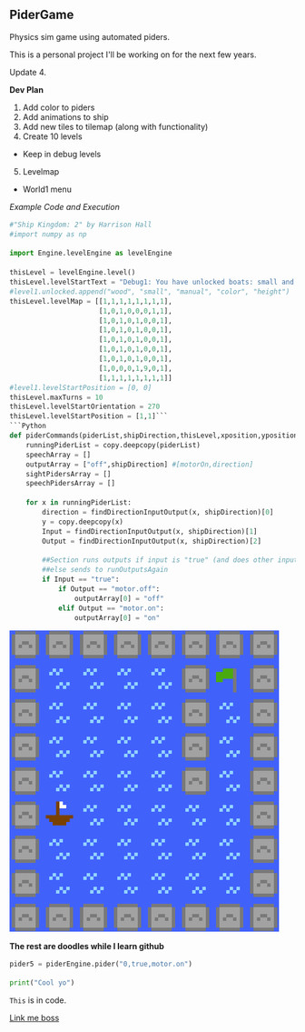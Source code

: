 ## PiderGame
Physics sim game using automated piders. 

This is a personal project I'll be working on for the next few years. 

Update 4.

**Dev Plan**

1. Add color to piders
2. Add animations to ship
3. Add new tiles to tilemap (along with functionality)
4. Create 10 levels
  * Keep in debug levels
5. Levelmap

* World1 menu

*Example Code and Execution*
```Python
#"Ship Kingdom: 2" by Harrison Hall
#import numpy as np

import Engine.levelEngine as levelEngine

thisLevel = levelEngine.level()
thisLevel.levelStartText = "Debug1: You have unlocked boats: small and wooden, motor: manual, pider: color, height."
#level1.unlocked.append("wood", "small", "manual", "color", "height")
thisLevel.levelMap = [[1,1,1,1,1,1,1,1],
                      [1,0,1,0,0,0,1,1],
                      [1,0,1,0,1,0,0,1],
                      [1,0,1,0,1,0,0,1],
                      [1,0,1,0,1,0,0,1],
                      [1,0,1,0,1,0,0,1],
                      [1,0,1,0,1,0,0,1],
                      [1,0,0,0,1,9,0,1],
                      [1,1,1,1,1,1,1,1]]
#level1.levelStartPosition = [0, 0]
thisLevel.maxTurns = 10
thisLevel.levelStartOrientation = 270
thisLevel.levelStartPosition = [1,1]```
```Python
def piderCommands(piderList,shipDirection,thisLevel,xposition,yposition): #Add and position*
    runningPiderList = copy.deepcopy(piderList)
    speechArray = []
    outputArray = ["off",shipDirection] #[motorOn,direction]
    sightPidersArray = []
    speechPidersArray = []

    for x in runningPiderList:
        direction = findDirectionInputOutput(x, shipDirection)[0]
        y = copy.deepcopy(x)
        Input = findDirectionInputOutput(x, shipDirection)[1]
        Output = findDirectionInputOutput(x, shipDirection)[2]

        ##Section runs outputs if input is "true" (and does other inputs)
        ##else sends to runOutputsAgain
        if Input == "true":
            if Output == "motor.off":
                outputArray[0] = "off"
            elif Output == "motor.on":
                outputArray[0] = "on"
```
[//]: #![code1](/ExampleFiles/code1.png)
[//]: #![code2](/ExampleFiles/code2.png)
![Game Output](/ExampleFiles/Level2.png)



**The rest are doodles while I learn github**

```Python
pider5 = piderEngine.pider("0,true,motor.on")

print("Cool yo")

```

`This` is in code.

[Link me boss]("https://www.google.com")
